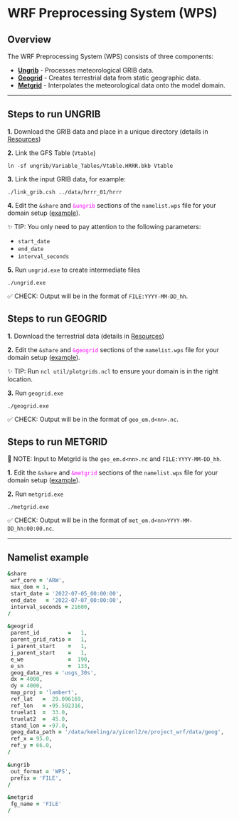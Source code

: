 # WRF Preprocessing System (WPS)

## Overview
The WRF Preprocessing System (WPS) consists of three components:

* [**Ungrib**](#steps-to-run-ungrib) - Processes meteorological GRIB data.
* [**Geogrid**](#steps-to-run-geogrid) - Creates terrestrial data from static geographic data.
* [**Metgrid**](#steps-to-run-metgrid) - Interpolates the meteorological data onto the model domain.

---
## **Steps to run UNGRIB**

**1.** Download the GRIB data and place in a unique directory (details in [Resources](resources.md))

**2.** Link the GFS Table (`Vtable`)
```shell
ln -sf ungrib/Variable_Tables/Vtable.HRRR.bkb Vtable
```

**3.** Link the input GRIB data, for example:
```shell
./link_grib.csh ../data/hrrr_01/hrrr
```

**4.** Edit the `&share` and <span style="color: magenta;">`&ungrib`</span> sections of the `namelist.wps` file for your domain setup ([<ins>example</ins>](#namelist-example)).

✨ TIP: You only need to pay attention to the following parameters:
* `start_date`
* `end_date`
* `interval_seconds`

**5.** Run `ungrid.exe` to create intermediate files
```shell
./ungrid.exe
```

✅ CHECK: Output will be in the format of `FILE:YYYY-MM-DD_hh`.


## **Steps to run GEOGRID**

**1.** Download the terrestrial data (details in [Resources](resources.md))

**2.** Edit the `&share` and <span style="color: magenta;">`&geogrid`</span> sections of the `namelist.wps` file for your domain setup ([<ins>example</ins>](#namelist-example)).

✨ TIP: Run `ncl util/plotgrids.ncl` to ensure your domain is in the right location.

**3.** Run `geogrid.exe`
```shell
./geogrid.exe
```

✅ CHECK: Output will be in the format of `geo_em.d<nn>.nc`.


## **Steps to run METGRID**

📝 NOTE: Input to Metgrid is the `geo_em.d<nn>.nc` and `FILE:YYYY-MM-DD_hh`.

**1.** Edit the `&share` and <span style="color: magenta;">`&metgrid`</span> sections of the `namelist.wps` file for your domain setup ([<ins>example</ins>](#namelist-example)).

**2.** Run `metgrid.exe`
```shell
./metgrid.exe
```

✅ CHECK: Output will be in the format of `met_em.d<nn>YYYY-MM-DD_hh:00:00.nc`.

---
## Namelist example
```fortran
&share
 wrf_core = 'ARW',
 max_dom = 1,
 start_date = '2022-07-05_00:00:00',
 end_date   = '2022-07-07_00:00:00',
 interval_seconds = 21600,
/

&geogrid
 parent_id         =   1,
 parent_grid_ratio =   1,
 i_parent_start    =   1,
 j_parent_start    =   1,
 e_we              =  190,
 e_sn              =  133,
 geog_data_res = 'usgs_30s',
 dx = 4000,
 dy = 4000,
 map_proj = 'lambert',
 ref_lat   =  29.096169,
 ref_lon   = -95.592316,
 truelat1  =  33.0,
 truelat2  =  45.0,
 stand_lon = -97.0,
 geog_data_path = '/data/keeling/a/yicenl2/e/project_wrf/data/geog',
 ref_x = 95.0,
 ref_y = 66.0,
/

&ungrib
 out_format = 'WPS',
 prefix = 'FILE',
/

&metgrid
 fg_name = 'FILE'
/
```
